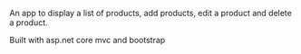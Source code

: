 An app to display a list of products, add products, edit a product and delete a product. 

Built with asp.net core mvc and bootstrap
